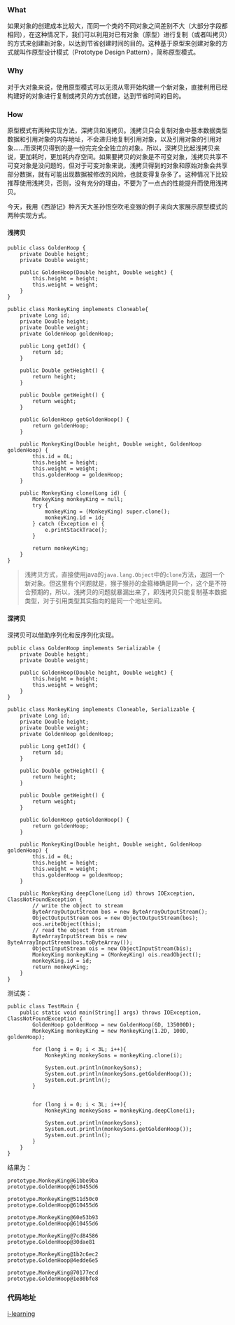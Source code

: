 ### What
如果对象的创建成本比较大，而同一个类的不同对象之间差别不大（大部分字段都相同），在这种情况下，我们可以利用对已有对象（原型）进行复制（或者叫拷贝）的方式来创建新对象，以达到节省创建时间的目的。这种基于原型来创建对象的方式就叫作原型设计模式（Prototype Design Pattern），简称原型模式。

### Why
对于大对象来说，使用原型模式可以无须从零开始构建一个新对象，直接利用已经构建好的对象进行复制或拷贝的方式创建，达到节省时间的目的。

### How
原型模式有两种实现方法，深拷贝和浅拷贝。浅拷贝只会复制对象中基本数据类型数据和引用对象的内存地址，不会递归地复制引用对象，以及引用对象的引用对象……而深拷贝得到的是一份完完全全独立的对象。所以，深拷贝比起浅拷贝来说，更加耗时，更加耗内存空间。如果要拷贝的对象是不可变对象，浅拷贝共享不可变对象是没问题的，但对于可变对象来说，浅拷贝得到的对象和原始对象会共享部分数据，就有可能出现数据被修改的风险，也就变得复杂多了。这种情况下比较推荐使用浅拷贝，否则，没有充分的理由，不要为了一点点的性能提升而使用浅拷贝。

今天，我用《西游记》种齐天大圣孙悟空吹毛变猴的例子来向大家展示原型模式的两种实现方式。

#### 浅拷贝
```
public class GoldenHoop {
    private Double height;
    private Double weight;

    public GoldenHoop(Double height, Double weight) {
        this.height = height;
        this.weight = weight;
    }
}

public class MonkeyKing implements Cloneable{
    private Long id;
    private Double height;
    private Double weight;
    private GoldenHoop goldenHoop;

    public Long getId() {
        return id;
    }

    public Double getHeight() {
        return height;
    }

    public Double getWeight() {
        return weight;
    }

    public GoldenHoop getGoldenHoop() {
        return goldenHoop;
    }

    public MonkeyKing(Double height, Double weight, GoldenHoop goldenHoop) {
        this.id = 0L;
        this.height = height;
        this.weight = weight;
        this.goldenHoop = goldenHoop;
    }

    public MonkeyKing clone(Long id) {
        MonkeyKing monkeyKing = null;
        try {
            monkeyKing = (MonkeyKing) super.clone();
            monkeyKing.id = id;
        } catch (Exception e) {
            e.printStackTrace();
        }

        return monkeyKing;
    }
}
```
>浅拷贝方式，直接使用java的`java.lang.Object`中的`clone`方法，返回一个新对象。但这里有个问题就是，猴子猴孙的金箍棒确是同一个，这个是不符合预期的，所以，浅拷贝的问题就暴漏出来了，即浅拷贝只能复制基本数据类型，对于引用类型其实指向的是同一个地址空间。

####  深拷贝
深拷贝可以借助序列化和反序列化实现。
```
public class GoldenHoop implements Serializable {
    private Double height;
    private Double weight;

    public GoldenHoop(Double height, Double weight) {
        this.height = height;
        this.weight = weight;
    }
}

public class MonkeyKing implements Cloneable, Serializable {
    private Long id;
    private Double height;
    private Double weight;
    private GoldenHoop goldenHoop;

    public Long getId() {
        return id;
    }

    public Double getHeight() {
        return height;
    }

    public Double getWeight() {
        return weight;
    }

    public GoldenHoop getGoldenHoop() {
        return goldenHoop;
    }

    public MonkeyKing(Double height, Double weight, GoldenHoop goldenHoop) {
        this.id = 0L;
        this.height = height;
        this.weight = weight;
        this.goldenHoop = goldenHoop;
    }

    public MonkeyKing deepClone(Long id) throws IOException, ClassNotFoundException {
        // write the object to stream
        ByteArrayOutputStream bos = new ByteArrayOutputStream();
        ObjectOutputStream oos = new ObjectOutputStream(bos);
        oos.writeObject(this);
        // read the object from stream
        ByteArrayInputStream bis = new ByteArrayInputStream(bos.toByteArray());
        ObjectInputStream ois = new ObjectInputStream(bis);
        MonkeyKing monkeyKing = (MonkeyKing) ois.readObject();
        monkeyKing.id = id;
        return monkeyKing;
    }
}
```
测试类：
```
public class TestMain {
    public static void main(String[] args) throws IOException, ClassNotFoundException {
        GoldenHoop goldenHoop = new GoldenHoop(6D, 135000D);
        MonkeyKing monkeyKing = new MonkeyKing(1.2D, 100D, goldenHoop);

        for (long i = 0; i < 3L; i++){
            MonkeyKing monkeySons = monkeyKing.clone(i);

            System.out.println(monkeySons);
            System.out.println(monkeySons.getGoldenHoop());
            System.out.println();
        }


        for (long i = 0; i < 3L; i++){
            MonkeyKing monkeySons = monkeyKing.deepClone(i);

            System.out.println(monkeySons);
            System.out.println(monkeySons.getGoldenHoop());
            System.out.println();
        }
    }
}
```
结果为：
```
prototype.MonkeyKing@61bbe9ba
prototype.GoldenHoop@610455d6

prototype.MonkeyKing@511d50c0
prototype.GoldenHoop@610455d6

prototype.MonkeyKing@60e53b93
prototype.GoldenHoop@610455d6

prototype.MonkeyKing@7cd84586
prototype.GoldenHoop@30dae81

prototype.MonkeyKing@1b2c6ec2
prototype.GoldenHoop@4edde6e5

prototype.MonkeyKing@70177ecd
prototype.GoldenHoop@1e80bfe8
```

### 代码地址
[i-learning](https://github.com/FudanYuan2019/i-learning/tree/master/i-design-pattern/src/main/java/prototype)
